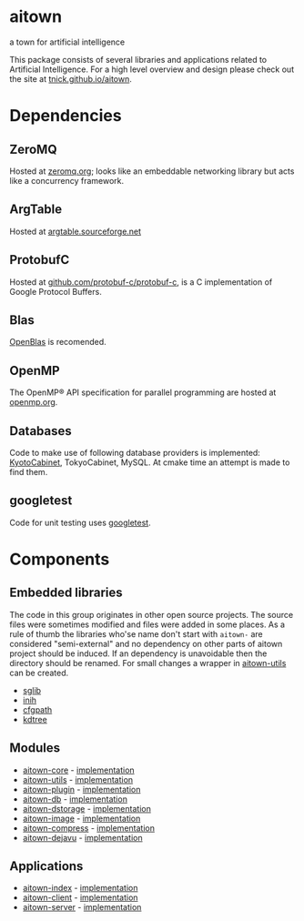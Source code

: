 aitown
======

a town for artificial intelligence

This package consists of several libraries and applications related
to Artificial Intelligence. For a high level overview and design
please check out the site at
[tnick.github.io/aitown](http://tnick.github.io/aitown/).


Dependencies
============


ZeroMQ
------

Hosted at [zeromq.org](http://zeromq.org/); looks like an embeddable
networking library but acts like a concurrency framework.


ArgTable
--------

Hosted at [argtable.sourceforge.net](http://argtable.sourceforge.net/)


ProtobufC
---------

Hosted at [github.com/protobuf-c/protobuf-c](https://github.com/protobuf-c/protobuf-c),
is a C implementation of Google Protocol Buffers.


Blas
----

[OpenBlas](http://www.openblas.net/) is recomended.


OpenMP
------

The OpenMP® API specification for parallel programming
are hosted at [openmp.org](http://openmp.org/wp/openmp-specifications/).


Databases
---------

Code to make use of following database providers is implemented:
[KyotoCabinet](http://fallabs.com/kyotocabinet/),
TokyoCabinet, MySQL. At cmake time an attempt is
made to find them.


googletest
----------

Code for unit testing uses [googletest](https://code.google.com/p/googletest/).



Components
==========

Embedded libraries
------------------

The code in this group originates in other open source projects.
The source files were sometimes modified and files were added in some places.
As a rule of thumb the libraries who'se name don't start with `aitown-`
are considered "semi-external" and no dependency on other parts of
aitown project should be induced. If an dependency is unavoidable then the
directory should be renamed. For small changes a wrapper in
[aitown-utils](http://tnick.github.io/aitown/reference/aitown-utils.html)
can be created.

- [sglib](sglib.html)
- [inih](inih.html)
- [cfgpath](cfgpath.html)
- [kdtree](kdtree.html)


Modules
-------

- [aitown-core](http://tnick.github.io/aitown/reference/aitown-core.html) - [implementation](aitown_core.html)
- [aitown-utils](http://tnick.github.io/aitown/reference/aitown-utils.html) - [implementation](aitown_utils.html)
- [aitown-plugin](http://tnick.github.io/aitown/reference/aitown-plugin.html) - [implementation](aitown_plugin.html)
- [aitown-db](http://tnick.github.io/aitown/reference/aitown-db.html) - [implementation](aitown_db.html)
- [aitown-dstorage](http://tnick.github.io/aitown/reference/aitown-dstorage.html) - [implementation](aitown_dstorage.html)
- [aitown-image](http://tnick.github.io/aitown/reference/aitown-image.html) - [implementation](aitown_image.html)
- [aitown-compress](http://tnick.github.io/aitown/reference/aitown-compress.html) - [implementation](aitown_compress.html)
- [aitown-dejavu](http://tnick.github.io/aitown/reference/aitown-dejavu.html) - [implementation](aitown_dejavu.html)


Applications
------------

- [aitown-index](http://tnick.github.io/aitown/reference/aitown-index.html) - [implementation](aitown_index.html)
- [aitown-client](http://tnick.github.io/aitown/reference/aitown-client.html) - [implementation](aitown_client.html)
- [aitown-server](http://tnick.github.io/aitown/reference/aitown-server.html) - [implementation](aitown_server.html)

